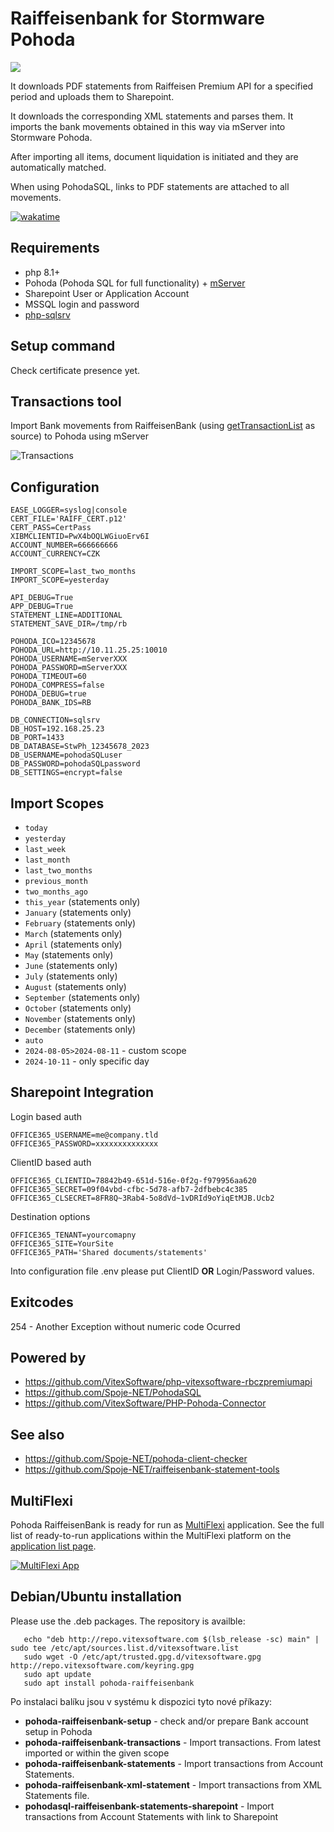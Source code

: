 Raiffeisenbank for Stormware Pohoda
===================================

![](pohoda-raiffeisenbank.svg?raw=true)

It downloads PDF statements from Raiffeisen Premium API for a specified period and uploads them to Sharepoint.

It downloads the corresponding XML statements and parses them. It imports the bank movements obtained in this way via mServer into Stormware Pohoda.

After importing all items, document liquidation is initiated and they are automatically matched.

When using PohodaSQL, links to PDF statements are attached to all movements.

[![wakatime](https://wakatime.com/badge/user/5abba9ca-813e-43ac-9b5f-b1cfdf3dc1c7/project/018b7d35-a10b-4f4b-ba78-241d1c79b4e6.svg)](https://wakatime.com/badge/user/5abba9ca-813e-43ac-9b5f-b1cfdf3dc1c7/project/018b7d35-a10b-4f4b-ba78-241d1c79b4e6)

Requirements
------------

* php 8.1+
* Pohoda (Pohoda SQL for full functionality) + [mServer](https://www.stormware.cz/pohoda/xml/mserver/)
* Sharepoint User or Application Account
* MSSQL login and password
* [php-sqlsrv](https://learn.microsoft.com/en-us/sql/connect/php/microsoft-php-driver-for-sql-server?view=sql-server-ver16)

Setup command
-------------

Check certificate presence yet.

Transactions tool
-----------------

Import Bank movements from RaiffeisenBank (using [getTransactionList](https://developers.rb.cz/premium/documentation/01rbczpremiumapi#/Get%20Transaction%20List/getTransactionList) as source)
to Pohoda using mServer 

![Transactions](transactions.png?raw=true)

Configuration
-------------

```env
EASE_LOGGER=syslog|console
CERT_FILE='RAIFF_CERT.p12'
CERT_PASS=CertPass
XIBMCLIENTID=PwX4bOQLWGiuoErv6I
ACCOUNT_NUMBER=666666666
ACCOUNT_CURRENCY=CZK

IMPORT_SCOPE=last_two_months
IMPORT_SCOPE=yesterday

API_DEBUG=True
APP_DEBUG=True
STATEMENT_LINE=ADDITIONAL
STATEMENT_SAVE_DIR=/tmp/rb

POHODA_ICO=12345678
POHODA_URL=http://10.11.25.25:10010
POHODA_USERNAME=mServerXXX
POHODA_PASSWORD=mServerXXX
POHODA_TIMEOUT=60
POHODA_COMPRESS=false
POHODA_DEBUG=true
POHODA_BANK_IDS=RB

DB_CONNECTION=sqlsrv
DB_HOST=192.168.25.23
DB_PORT=1433
DB_DATABASE=StwPh_12345678_2023
DB_USERNAME=pohodaSQLuser
DB_PASSWORD=pohodaSQLpassword
DB_SETTINGS=encrypt=false
```

Import Scopes
-------------

  * `today` 
  * `yesterday`
  * `last_week`
  * `last_month`
  * `last_two_months`
  * `previous_month` 
  * `two_months_ago`
  * `this_year` (statements only)
  * `January`  (statements only)
  * `February` (statements only)
  * `March` (statements only)
  * `April` (statements only)
  * `May` (statements only)
  * `June` (statements only)
  * `July` (statements only)
  * `August` (statements only)
  * `September` (statements only)
  * `October` (statements only)
  * `November` (statements only)
  * `December` (statements only)
  * `auto`
  * `2024-08-05>2024-08-11` - custom scope 
  * `2024-10-11` - only specific day

Sharepoint Integration
----------------------

Login based auth

```env
OFFICE365_USERNAME=me@company.tld
OFFICE365_PASSWORD=xxxxxxxxxxxxxx
```

ClientID based auth

```env
OFFICE365_CLIENTID=78842b49-651d-516e-0f2g-f979956aa620
OFFICE365_SECRET=09f04vbd-cfbc-5d78-afb7-2dfbebc4c385
OFFICE365_CLSECRET=8FR8Q~3Rab4-5o8dVd~1vDRId9oYiqEtMJB.Ucb2
```

Destination options

```env
OFFICE365_TENANT=yourcomapny
OFFICE365_SITE=YourSite
OFFICE365_PATH='Shared documents/statements'
```

Into configuration file .env please put ClientID **OR** Login/Password values. 

Exitcodes
---------

254 - Another Exception without numeric code Ocurred


Powered by
----------

* https://github.com/VitexSoftware/php-vitexsoftware-rbczpremiumapi
* https://github.com/Spoje-NET/PohodaSQL
* https://github.com/VitexSoftware/PHP-Pohoda-Connector

See also
--------

* https://github.com/Spoje-NET/pohoda-client-checker
* https://github.com/Spoje-NET/raiffeisenbank-statement-tools

MultiFlexi
----------

Pohoda RaiffeisenBank is ready for run as [MultiFlexi](https://multiflexi.eu) application.
See the full list of ready-to-run applications within the MultiFlexi platform on the [application list page](https://www.multiflexi.eu/apps.php).

[![MultiFlexi App](https://github.com/VitexSoftware/MultiFlexi/blob/main/doc/multiflexi-app.svg)](https://www.multiflexi.eu/apps.php)

Debian/Ubuntu installation
--------------------------

Please use the .deb packages. The repository is availble:

 ```shell
    echo "deb http://repo.vitexsoftware.com $(lsb_release -sc) main" | sudo tee /etc/apt/sources.list.d/vitexsoftware.list
    sudo wget -O /etc/apt/trusted.gpg.d/vitexsoftware.gpg http://repo.vitexsoftware.com/keyring.gpg
    sudo apt update
    sudo apt install pohoda-raiffeisenbank
```

Po instalaci balíku jsou v systému k dispozici tyto nové příkazy:

  * **pohoda-raiffeisenbank-setup**         - check and/or prepare Bank account setup in Pohoda
  * **pohoda-raiffeisenbank-transactions**  - Import transactions. From latest imported or within the given scope
  * **pohoda-raiffeisenbank-statements**    - Import transactions from Account Statements.
  * **pohoda-raiffeisenbank-xml-statement** - Import transactions from XML Statements file.
  * **pohodasql-raiffeisenbank-statements-sharepoint** - Import transactions from Account Statements with link to Sharepoint

